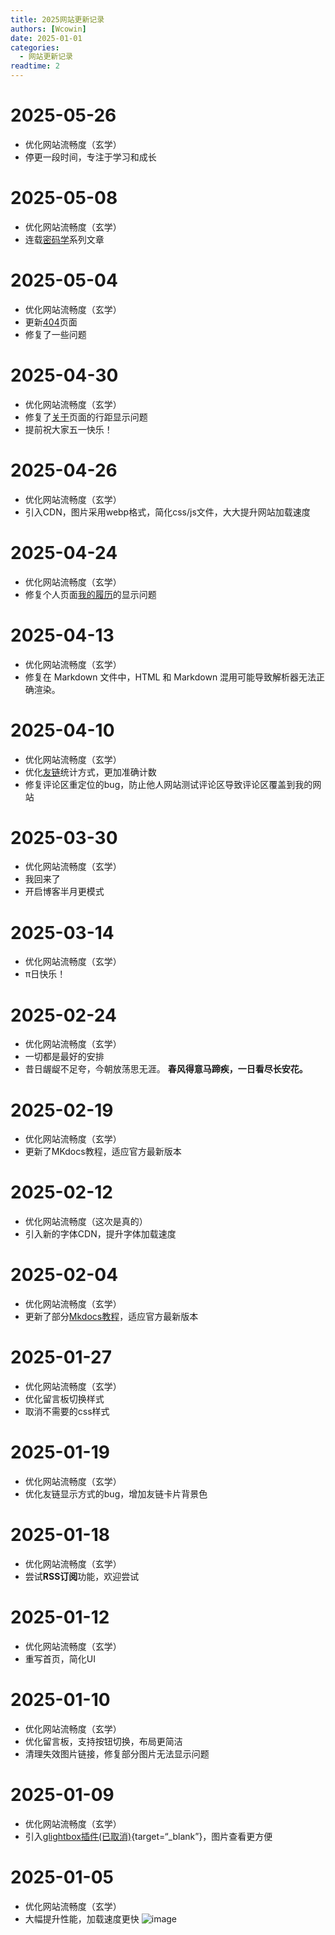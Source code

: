 ```yaml
---
title: 2025网站更新记录
authors: [Wcowin]
date: 2025-01-01
categories:
  - 网站更新记录
readtime: 2
---
```

## </p><h1 id="01" name="01"><strong>2025-05-26</strong></h1><p>
* 优化网站流畅度（玄学）
* 停更一段时间，专注于学习和成长

## </p><h1 id="01" name="01"><strong>2025-05-08</strong></h1><p>
* 优化网站流畅度（玄学）
* 连载[密码学](../Cryptography/index.md)系列文章

## </p><h1 id="01" name="01"><strong>2025-05-04</strong></h1><p>
* 优化网站流畅度（玄学）
* 更新[404](https://wcowin.work/404)页面
* 修复了一些问题

## </p><h1 id="01" name="01"><strong>2025-04-30</strong></h1><p>
* 优化网站流畅度（玄学）
* 修复了[关于](../../about/geren.md)页面的行距显示问题
* 提前祝大家五一快乐！

## </p><h1 id="01" name="01"><strong>2025-04-26</strong></h1><p>
* 优化网站流畅度（玄学）
* 引入CDN，图片采用webp格式，简化css/js文件，大大提升网站加载速度

## </p><h1 id="01" name="01"><strong>2025-04-24</strong></h1><p>
* 优化网站流畅度（玄学）
* 修复个人页面[我的履历](../../about/geren.md/#_3)的显示问题

## </p><h1 id="01" name="01"><strong>2025-04-13</strong></h1><p>
* 优化网站流畅度（玄学）
* 修复在 Markdown 文件中，HTML 和 Markdown 混用可能导致解析器无法正确渲染。

## </p><h1 id="01" name="01"><strong>2025-04-10</strong></h1><p>
* 优化网站流畅度（玄学）
* 优化[友链](../../link.md)统计方式，更加准确计数
* 修复评论区重定位的bug，防止他人网站测试评论区导致评论区覆盖到我的网站

## </p><h1 id="01" name="01"><strong>2025-03-30</strong></h1><p>
* 优化网站流畅度（玄学）
* 我回来了
* 开启博客半月更模式

## </p><h1 id="01" name="01"><strong>2025-03-14</strong></h1><p>
* 优化网站流畅度（玄学）
* π日快乐！

## </p><h1 id="01" name="01"><strong>2025-02-24</strong></h1><p>
* 优化网站流畅度（玄学）
* 一切都是最好的安排
* 昔日龌龊不足夸，今朝放荡思无涯。
**春风得意马蹄疾，一日看尽长安花。**
<!-- !!! note 
    ![bf74748e5f6db724264e5f16310d353a.png](https://picx.zhimg.com/80/v2-8fb95aee59e3298710a674a150cb862b_1440w.webp) -->

## </p><h1 id="01" name="01"><strong>2025-02-19</strong></h1><p>
* 优化网站流畅度（玄学）
* 更新了MKdocs教程，适应官方最新版本

## </p><h1 id="01" name="01"><strong>2025-02-12</strong></h1><p>
* 优化网站流畅度（这次是真的）
* 引入新的字体CDN，提升字体加载速度

## </p><h1 id="01" name="01"><strong>2025-02-04</strong></h1><p>
* 优化网站流畅度（玄学）
* 更新了部分[Mkdocs教程](../Mkdocs/mkdocs2.md)，适应官方最新版本

## </p><h1 id="01" name="01"><strong>2025-01-27</strong></h1><p>
* 优化网站流畅度（玄学）
* 优化留言板切换样式
* 取消不需要的css样式

## </p><h1 id="01" name="01"><strong>2025-01-19</strong></h1><p>
* 优化网站流畅度（玄学）
* 优化友链显示方式的bug，增加友链卡片背景色

## </p><h1 id="01" name="01"><strong>2025-01-18</strong></h1><p>
* 优化网站流畅度（玄学）
* 尝试**RSS订阅**功能，欢迎尝试

## </p><h1 id="01" name="01"><strong>2025-01-12</strong></h1><p>
* 优化网站流畅度（玄学）
* 重写首页，简化UI

## </p><h1 id="01" name="01"><strong>2025-01-10</strong></h1><p>
* 优化网站流畅度（玄学）
* 优化留言板，支持按钮切换，布局更简洁
* 清理失效图片链接，修复部分图片无法显示问题


## </p><h1 id="01" name="01"><strong>2025-01-09</strong></h1><p>
* 优化网站流畅度（玄学）
* 引入[glightbox插件(已取消)](https://github.com/blueswen/mkdocs-glightbox){target=“_blank”}，图片查看更方便


## </p><h1 id="01" name="01"><strong>2025-01-05</strong></h1><p>
* 优化网站流畅度（玄学）
* 大幅提升性能，加载速度更快
  ![image](https://s1.imagehub.cc/images/2025/01/05/7164642e16ff90239bee5c46709ad50f.png)
